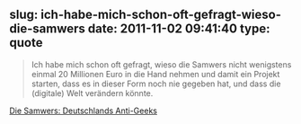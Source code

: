 slug: ich-habe-mich-schon-oft-gefragt-wieso-die-samwers
date: 2011-11-02 09:41:40
type: quote
---

> Ich habe mich schon oft gefragt, wieso die Samwers nicht wenigstens einmal 20 Millionen Euro in die Hand nehmen und damit ein Projekt starten, dass es in dieser Form noch nie gegeben hat, und dass die (digitale) Welt verändern könnte.

[Die Samwers: Deutschlands Anti-Geeks](http://netzwertig.com/2011/10/17/die-samwers-deutschlands-anti-geeks/)
